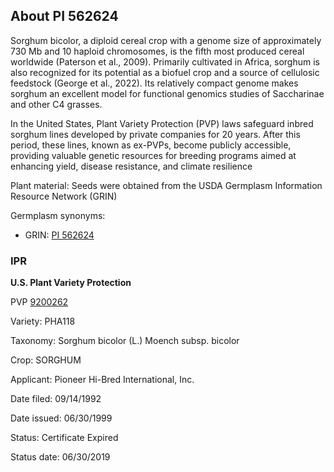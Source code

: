 About PI 562624 
---------------------
Sorghum bicolor, a diploid cereal crop with a genome size of approximately 730 Mb and 10 haploid chromosomes, is the fifth most produced cereal worldwide (Paterson et al., 2009). Primarily cultivated in Africa, sorghum is also recognized for its potential as a biofuel crop and a source of cellulosic feedstock (George et al., 2022). Its relatively compact genome makes sorghum an excellent model for functional genomics studies of Saccharinae and other C4 grasses.

In the United States, Plant Variety Protection (PVP) laws safeguard inbred sorghum lines developed by private companies for 20 years. After this period, these lines, known as ex-PVPs, become publicly accessible, providing valuable genetic resources for breeding programs aimed at enhancing yield, disease resistance, and climate resilience

Plant material: Seeds were obtained from the USDA Germplasm Information Resource Network (GRIN)

Germplasm synonyms:
* GRIN: [PI 562624](https://npgsweb.ars-grin.gov/gringlobal/accessiondetail.aspx?id=1457596)

### IPR
**U.S. Plant Variety Protection**

PVP [9200262](https://apps.ams.usda.gov/CMS/AdobeImages/009200262.pdf)

Variety: PHA118

Taxonomy: Sorghum bicolor (L.) Moench subsp. bicolor

Crop: SORGHUM

Applicant: Pioneer Hi-Bred International, Inc.

Date filed: 09/14/1992

Date issued: 06/30/1999

Status: Certificate Expired

Status date: 06/30/2019
